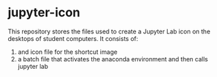 # jupyter-icon

This repository stores the files used to create a Jupyter Lab icon on the desktops of student computers. It consists of:
1. and icon file for the shortcut image
2. a batch file that activates the anaconda environment and then calls jupyter lab
